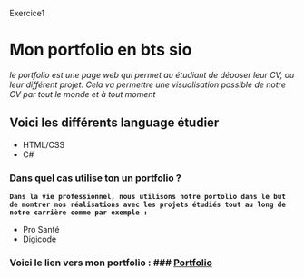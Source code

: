 Exercice1

# **Mon portfolio en bts sio**

_le portfolio est une page web qui permet au étudiant de déposer leur CV, ou leur différent projet. Cela va permettre une visualisation possible de notre CV par tout le monde et à tout moment_


## Voici les différents language étudier 
* HTML/CSS
* C#

### Dans quel cas utilise ton un portfolio ?
 **`Dans la vie professionnel, nous utilisons notre portolio dans le but de montrer nos réalisations avec les projets étudiés tout au long de notre carrière comme par exemple :`**
 * Pro Santé
 * Digicode
 
 ### Voici le lien vers mon portfolio : ### [Portfolio](https://www.sinan-yazici.fr)